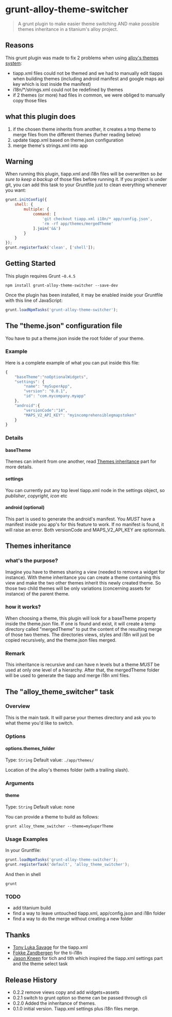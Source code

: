 # grunt-alloy-theme-switcher

> A grunt plugin to make easier theme switching AND make possible themes inheritance in a titanium's alloy project. 

## Reasons

This grunt plugin was made to fix 2 problems when using [alloy's themes system](http://docs.appcelerator.com/titanium/3.0/#!/guide/Alloy_Styles_and_Themes-section-35621526_AlloyStylesandThemes-Themes):
- tiapp.xml files could not be themed and we had to manually edit tiapps when building themes (including android manifest and google maps api key which is lost inside the manifest)
- i18n/*/strings.xml could not be redefined by themes
- if 2 themes (or more) had files in common, we were obliged to manually copy those files

## what this plugin does

1. if the chosen theme inherits from another, it creates a tmp theme to merge files from the different themes (furher reading below)
2. update tiapp.xml based on theme.json configuration
3. merge theme's strings.xml into app

## Warning
When running this plugin, tiapp.xml and i18n files will be overwritten so *be sure to keep a backup* of those files before running it.
If you project is under git, you can add this task to your Gruntfile just to clean everything whenever you want:

```js
grunt.initConfig({
    shell: {
        multiple: {
            command: [
                'git checkout tiapp.xml i18n/* app/config.json',
                'rm -rf app/themes/mergedTheme'
            ].join('&&')
        }
    }
});
grunt.registerTask('clean', ['shell']);
```

## Getting Started
This plugin requires Grunt `~0.4.5`

```shell
npm install grunt-alloy-theme-switcher --save-dev
```

Once the plugin has been installed, it may be enabled inside your Gruntfile with this line of JavaScript:

```js
grunt.loadNpmTasks('grunt-alloy-theme-switcher');
```

## The "theme.json" configuration file

You have to put a theme.json inside the root folder of your theme. 

### Example
Here is a complete example of what you can put inside this file:
```js
{
    "baseTheme":"noOptionalWidgets",
    "settings": {
        "name": "mySuperApp",
        "version": "0.0.1",
        "id": "com.mycompany.myapp"
    },
    "android":{
        "versionCode":"14",
        "MAPS_V2_API_KEY": "myincomprehensiblegmapstoken"
    }
}
```

### Details
#### baseTheme
Themes can inherit from one another, read [Themes inheritance](#themes-inheritance) part for more details.
#### settings
You can currently put any top level tiapp.xml node in the settings object, so *publisher*, *copyright*, *icon* etc
#### android (optional)
This part is used to generate the android's manifest. You *MUST* have a manifest inside you app's for this feature to work. If no manifest is found, it will raise an error. Both versionCode and MAPS_V2_API_KEY are optionnals.

## Themes inheritance
### what's the purpose?
Imagine you have to themes sharing a view (needed to remove a widget for instance).
With theme inheritance you can create a theme containing this view and make the two other themes inherit this newly created theme. So those two child themes will be only variations (concerning assets for instance) of the parent theme.

### how it works?
When choosing a theme, this plugin will look for a baseTheme property inside the theme.json file. If one is found and exist, it will create a temp directory called "mergedTheme" to put the content of the resulting merge of those two themes. The directories views, styles and i18n will just be copied recursively, and the theme.json files merged.

### Remark
This inheritance is recursive and can have n levels but a theme *MUST* be used at only one level of a hierarchy.
After that, the mergedTheme folder will be used to generate the tiapp and merge i18n xml files.

## The "alloy_theme_switcher" task

### Overview
This is the main task. It will parse your themes directory and ask you to what theme you'd like to switch.

### Options

#### options.themes_folder
Type: `String`
Default value: `./app/themes/`

Location of the alloy's themes folder (with a trailing slash).

### Arguments

#### theme
Type: `String`
Default value: none

You can provide a theme to build as follows:
```shell
grunt alloy_theme_switcher --theme=mySuperTheme
```

### Usage Examples
In your Gruntfile:

```js
grunt.loadNpmTasks('grunt-alloy-theme-switcher');
grunt.registerTask('default', 'alloy_theme_switcher');
```

And then in shell
```shell
grunt
```

### TODO
- add titanium build
- find a way to leave untouched tiapp.xml, app/config.json and i18n folder
- find a way to do the merge without creating a new folder

##  Thanks

* [Tony Luka Savage](http://github.com/tonylukasavage) for the tiapp.xml
* [Fokke Zandbergen](http://github.com/fokkeZB) for the ti-i18n
* [Jason Kneen](https://github.com/jasonkneen) for tich and tith which inspired the tiapp.xml settings part and the theme select task

## Release History
- 0.2.2 remove views copy and add widgets+assets
- 0.2.1 switch to grunt option so theme can be passed through cli
- 0.2.0 Added the inheritance of themes.
- 0.1.0 initial version. Tiapp.xml settings plus i18n files merge.

